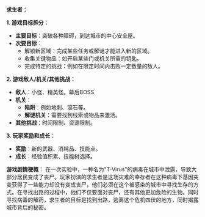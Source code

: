 **求生者**：

**1. 游戏目标拆分：**

- **主要目标**：突破各种障碍，到达城市的中心安全屋。
- **次要目标**：
    - 解锁新区域：完成某些任务或解谜才能进入新的区域。
    - 收集关键物品：如开启某些门或机关所需的钥匙。
    - 完成特定的挑战：例如在限定时间内击败一定数量的敌人。

**2. 游戏敌人/机关/其他挑战：**

- **敌人**：小怪、精英怪。幕后BOSS
- **机关**：
    - **陷阱**：例如地刺、滚石等。
    - **解谜机关**：需要找到线索或物品来激活。
- **其他挑战**：时间限制、资源限制。

**3. 玩家奖励和成长：**

- **奖励**：新的武器、消耗品、技能点。
- **成长**：经验值积累、技能树选择。

**游戏剧情梗概**： 在一次实验中，一种名为"T-Virus"的病毒在城市中泄露，导致大部分居民变成了丧尸。玩家扮演的求生者是这场灾难的幸存者在这种病毒下基因突变获得了一些能力却没有变成丧尸，他们必须在这个被感染的城市中寻找生存的方式。在寻找出路的过程中，他们不仅要面对丧尸，还有其他更加危险的生物。同时寻找病毒的解药，求生者的目标是找到出路，逃离这个危机四伏的地方，同时揭露城市背后的秘密。